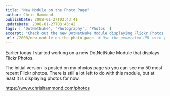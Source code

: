```yaml
---
title: "New Module on the Photo Page"
author: Chris Hammond
publishDate: 2008-01-27T03:43:41
updateDate: 2008-01-27T03:43:42
tags: [ 'DotNetNuke', 'Photography', 'Photos' ]
excerpt: "Check out the new DotNetNuke Module displaying Flickr Photos on Chris Hammond's photos page. View his 50 most recent photos here: chrishammond.com/photos."
url: /2008/new-module-on-the-photo-page  # Use the generated URL with year
---
```

<p>Earlier today I started working on a new DotNetNuke Module that displays Flickr Photos.</p> <p>The initial version is posted on my photos page so you can see my 50 most recent Flickr photos. There is still a lot left to do with this module, but at least it is displaying photos for now.</p> <p><a href="https://www.chrishammond.com/photos">https://www.chrishammond.com/photos</a></p>

